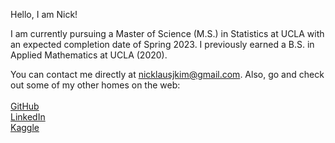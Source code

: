 <p>
Hello, I am Nick!
</p>

<p>
I am currently pursuing a Master of Science (M.S.) in Statistics at UCLA with an expected completion date of Spring 2023. I previously earned a B.S. in Applied Mathematics at UCLA (2020).
</p>

You can contact me directly at nicklausjkim@gmail.com. Also, go and check out some of my other homes on the web:<br/><br/>
  [GitHub](www.github.com/nicklauskim)<br/>
  [LinkedIn](www.linkedin.com/nicklauskim)<br/>
  [Kaggle](www.kaggle.com/nicklauskim)
